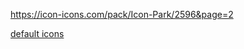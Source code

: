 https://icon-icons.com/pack/Icon-Park/2596&page=2





[default icons](https://cdn.staticaly.com/gh/bpmn-io/bpmn-font/master/dist/demo.html)